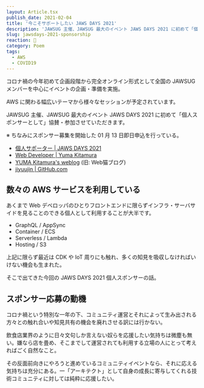 ```yaml
---
layout: Article.tsx
publish_date: 2021-02-04
title: '今こそサポートしたい JAWS DAYS 2021'
description: 'JAWSUG 主催、JAWSUG 最大のイベント JAWS DAYS 2021 に初めて「個人スポンサーとして」協賛・参加させていただきます。'
slug: jawsdays-2021-sponsorship
reaction: 🦈
category: Poem
tags:
  - AWS
  - COVID19
---
```


コロナ禍の今年初めて企画段階から完全オンライン形式として全国の JAWSUG
メンバーを中心にイベントの企画・準備を実施。

AWS に関わる幅広いテーマから様々なセッションが予定されています。

JAWSUG 主催、JAWSUG 最大のイベント JAWS DAYS 2021
に初めて「個人スポンサーとして」協賛・参加させていただきます。

※ ちなみにスポンサー募集を開始した 01 月 13 日即日申込を行っている。

- [個人サポーター | JAWS DAYS 2021](https://jawsdays2021.jaws-ug.jp/individual-supporter/)
- [Web Developer | Yuma Kitamura](https://yuukit.me/)
- [YUMA Kitamura's weblog](https://blog.nekohack.me/) (旧: Web猫ブログ)
- [jiyuujin | GitHub.com](https://github.com/jiyuujin)

## 数々の AWS サービスを利用している

あくまで Web
デベロッパのひとりフロントエンドに限らずインフラ・サーバサイドを見ることのできる個人として利用することが大半です。

- GraphQL / AppSync
- Container / ECS
- Serverless / Lambda
- Hosting / S3

上記に限らず最近は CDK や IoT
周りにも触れ、多くの知見を吸収しなければいけない機会も生まれた。

そこで出てきた今回の JAWS DAYS 2021 個人スポンサーの話。

## スポンサー応募の動機

コロナ禍という特別な一年の下、コミュニティ運営とそれによって生み出される方々との触れ合いや知見共有の機会を廃れさせる訳には行かない。

飲食店業界のように日々文句しか言えない奴らを応援したい気持ちは微塵も無い。嫌なら店を畳め、そこまでして運営されても利用する立場の人にとって考えればごく自然なこと。

その反面前向きにやろうと進めているコミュニティイベントなら、それに応える気持ちは充分にある。一「アーキテクト」として自身の成長に寄与してくれる技術コミュニティに対しては純粋に応援したい。

